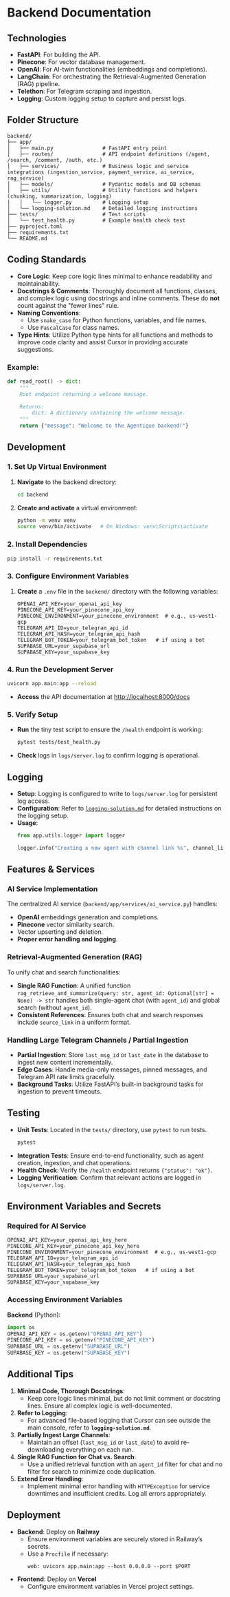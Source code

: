 # Backend Documentation

## Technologies
- **FastAPI**: For building the API.
- **Pinecone**: For vector database management.
- **OpenAI**: For AI-twin functionalities (embeddings and completions).
- **LangChain**: For orchestrating the Retrieval-Augmented Generation (RAG) pipeline.
- **Telethon**: For Telegram scraping and ingestion.
- **Logging**: Custom logging setup to capture and persist logs.

## Folder Structure
```plaintext
backend/
├── app/
│   ├── main.py                # FastAPI entry point
│   ├── routes/                # API endpoint definitions (/agent, /search, /comment, /auth, etc.)
│   ├── services/              # Business logic and service integrations (ingestion_service, payment_service, ai_service, rag_service)
│   ├── models/                # Pydantic models and DB schemas
│   ├── utils/                 # Utility functions and helpers (chunking, summarization, logging)
│   │   └── logger.py          # Logging setup
│   └── logging-solution.md    # Detailed logging instructions
├── tests/                     # Test scripts
│   └── test_health.py         # Example health check test
├── pyproject.toml
├── requirements.txt
└── README.md
```

## Coding Standards
- **Core Logic**: Keep core logic lines minimal to enhance readability and maintainability.
- **Docstrings & Comments**: Thoroughly document all functions, classes, and complex logic using docstrings and inline comments. These do **not** count against the "fewer lines" rule.
- **Naming Conventions**:
  - Use `snake_case` for Python functions, variables, and file names.
  - Use `PascalCase` for class names.
- **Type Hints**: Utilize Python type hints for all functions and methods to improve code clarity and assist Cursor in providing accurate suggestions.

### Example:
```python
def read_root() -> dict:
    """
    Root endpoint returning a welcome message.

    Returns:
        dict: A dictionary containing the welcome message.
    """
    return {"message": "Welcome to the Agentique backend!"}
```

## Development

### 1. Set Up Virtual Environment
1. **Navigate** to the backend directory:
   ```bash
   cd backend
   ```
2. **Create and activate** a virtual environment:
   ```bash
   python -m venv venv
   source venv/bin/activate   # On Windows: venv\Scripts\activate
   ```

### 2. Install Dependencies
```bash
pip install -r requirements.txt
```

### 3. Configure Environment Variables
1. **Create** a `.env` file in the `backend/` directory with the following variables:
   ```
   OPENAI_API_KEY=your_openai_api_key
   PINECONE_API_KEY=your_pinecone_api_key
   PINECONE_ENVIRONMENT=your_pinecone_environment  # e.g., us-west1-gcp
   TELEGRAM_API_ID=your_telegram_api_id
   TELEGRAM_API_HASH=your_telegram_api_hash
   TELEGRAM_BOT_TOKEN=your_telegram_bot_token   # if using a bot
   SUPABASE_URL=your_supabase_url
   SUPABASE_KEY=your_supabase_key
   ```

### 4. Run the Development Server
```bash
uvicorn app.main:app --reload
```
- **Access** the API documentation at [http://localhost:8000/docs](http://localhost:8000/docs)

### 5. Verify Setup
- **Run** the tiny test script to ensure the `/health` endpoint is working:
  ```bash
  pytest tests/test_health.py
  ```
- **Check** logs in `logs/server.log` to confirm logging is operational.

## Logging
- **Setup**: Logging is configured to write to `logs/server.log` for persistent log access.
- **Configuration**: Refer to [`logging-solution.md`](app/logging-solution.md) for detailed instructions on the logging setup.
- **Usage**:
  ```python
  from app.utils.logger import logger

  logger.info("Creating a new agent with channel link %s", channel_link)
  ```

## Features & Services

### AI Service Implementation
The centralized AI service (`backend/app/services/ai_service.py`) handles:
- **OpenAI** embeddings generation and completions.
- **Pinecone** vector similarity search.
- Vector upserting and deletion.
- **Proper error handling and logging**.

### Retrieval-Augmented Generation (RAG)
To unify chat and search functionalities:
- **Single RAG Function**: A unified function `rag_retrieve_and_summarize(query: str, agent_id: Optional[str] = None) -> str` handles both single-agent chat (with `agent_id`) and global search (without `agent_id`).
- **Consistent References**: Ensures both chat and search responses include `source_link` in a uniform format.

### Handling Large Telegram Channels / Partial Ingestion
- **Partial Ingestion**: Store `last_msg_id` or `last_date` in the database to ingest new content incrementally.
- **Edge Cases**: Handle media-only messages, pinned messages, and Telegram API rate limits gracefully.
- **Background Tasks**: Utilize FastAPI’s built-in background tasks for ingestion to prevent timeouts.

## Testing
- **Unit Tests**: Located in the `tests/` directory, use `pytest` to run tests.
  ```bash
  pytest
  ```
- **Integration Tests**: Ensure end-to-end functionality, such as agent creation, ingestion, and chat operations.
- **Health Check**: Verify the `/health` endpoint returns `{"status": "ok"}`.
- **Logging Verification**: Confirm that relevant actions are logged in `logs/server.log`.

## Environment Variables and Secrets
### Required for AI Service
```
OPENAI_API_KEY=your_openai_api_key_here
PINECONE_API_KEY=your_pinecone_api_key_here
PINECONE_ENVIRONMENT=your_pinecone_environment  # e.g., us-west1-gcp
TELEGRAM_API_ID=your_telegram_api_id
TELEGRAM_API_HASH=your_telegram_api_hash
TELEGRAM_BOT_TOKEN=your_telegram_bot_token   # if using a bot
SUPABASE_URL=your_supabase_url
SUPABASE_KEY=your_supabase_key
```

### Accessing Environment Variables
**Backend** (Python):
```python
import os
OPENAI_API_KEY = os.getenv("OPENAI_API_KEY")
PINECONE_API_KEY = os.getenv("PINECONE_API_KEY")
SUPABASE_URL = os.getenv("SUPABASE_URL")
SUPABASE_KEY = os.getenv("SUPABASE_KEY")
```

## Additional Tips
1. **Minimal Code, Thorough Docstrings**:
   - Keep core logic lines minimal, but do not limit comment or docstring lines. Ensure all complex logic is well-documented.
2. **Refer to Logging**:
   - For advanced file-based logging that Cursor can see outside the main console, refer to **`logging-solution.md`**.
3. **Partially Ingest Large Channels**:
   - Maintain an offset (`last_msg_id` or `last_date`) to avoid re-downloading everything on each run.
4. **Single RAG Function for Chat vs. Search**:
   - Use a unified retrieval function with an `agent_id` filter for chat and no filter for search to minimize code duplication.
5. **Extend Error Handling**:
   - Implement minimal error handling with `HTTPException` for service downtimes and insufficient credits. Log all errors appropriately.

## Deployment
- **Backend**: Deploy on **Railway**
  - Ensure environment variables are securely stored in Railway’s secrets.
  - Use a `Procfile` if necessary:
    ```text
    web: uvicorn app.main:app --host 0.0.0.0 --port $PORT
    ```
- **Frontend**: Deploy on **Vercel**
  - Configure environment variables in Vercel project settings.
